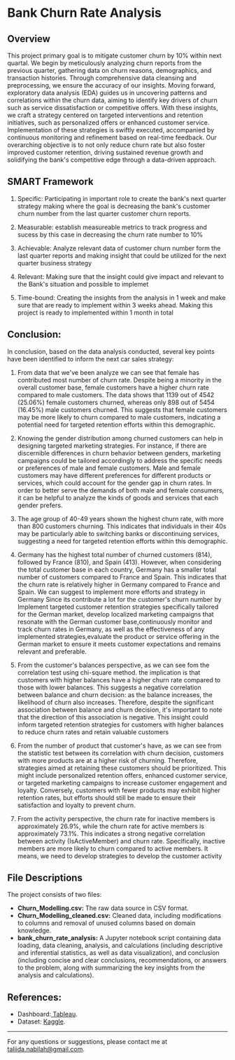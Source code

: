 # Bank Churn Rate Analysis

## Overview
This project primary goal is to mitigate customer churn by 10% within next quartal. We begin by meticulously analyzing churn reports from the previous quarter, gathering data on churn reasons, demographics, and transaction histories. Through comprehensive data cleansing and preprocessing, we ensure the accuracy of our insights. Moving forward, exploratory data analysis (EDA) guides us in uncovering patterns and correlations within the churn data, aiming to identify key drivers of churn such as service dissatisfaction or competitive offers. With these insights, we craft a strategy centered on targeted interventions and retention initiatives, such as personalized offers or enhanced customer service. Implementation of these strategies is swiftly executed, accompanied by continuous monitoring and refinement based on real-time feedback. Our overarching objective is to not only reduce churn rate but also foster improved customer retention, driving sustained revenue growth and solidifying the bank's competitive edge through a data-driven approach.

## SMART Framework
1. Specific: Participating in important role to create the bank's next quarter strategy making where the goal is decreasing the bank's customer churn number from the last quarter customer churn reports. 

2. Measurable: establish measureable metrics to track progress and sucess by this case in decreasing the churn rate number to 10%
      
3. Achievable: Analyze relevant data of customer churn number form the last quarter reports and making insight that could be utilized for the next quarter business strategy
    
4. Relevant: Making sure that the insight could give impact and relevant to the Bank's situation and possible to implemet

5. Time-bound: Creating the insights from the analysis in 1 week and make sure that are ready to implement within 3 weeks ahead. Making this project is ready to implemented within 1 month in total

## Conclusion:

In conclusion, based on the data analysis conducted, several key points have been identified to inform the next car sales strategy:

1. From data that we've been analyze we can see that female has contributed most number of churn rate. Despite being a minority in the overall customer base, female customers have a higher churn rate compared to male customers. The data shows that 1139 out of 4542 (25.06%) female customers churned, whereas only 898 out of 5454 (16.45%) male customers churned. This suggests that female customers may be more likely to churn compared to male customers, indicating a potential need for targeted retention efforts within this demographic.
 
2. Knowing the gender distribution among churned customers can help in designing targeted marketing strategies. For instance, if there are discernible differences in churn behavior between genders, marketing campaigns could be tailored accordingly to address the specific needs or preferences of male and female customers. Male and female customers may have different preferences for different products or services, which could account for the gender gap in churn rates. In order to better serve the demands of both male and female consumers, it can be helpful to analyze the kinds of goods and services that each gender prefers.

3. The age group of 40-49 years shown the highest churn rate, with more than 800 customers churning. This indicates that individuals in their 40s may be particularly able to switching banks or discontinuing services, suggesting a need for targeted retention efforts within this demographic.

4. Germany has the highest total number of churned customers (814), followed by France (810), and Spain (413). However, when considering the total customer base in each country, Germany has a smaller total number of customers compared to France and Spain. This indicates that the churn rate is relatively higher in Germany compared to France and Spain. We can suggest to implement more efforts and strategy in Germany Since its contribute a lot for the customer's churn number by  Implement targeted customer retention strategies specifically tailored for the German market, develop localized marketing campaigns that resonate with the German customer base,continuously monitor and track churn rates in Germany, as well as the effectiveness of any implemented strategies,evaluate the product or service offering in the German market to ensure it meets customer expectations and remains relevant and preferable.

5. From the customer's balances perspective, as we can see fom the correlation test using chi-square method. the implication is that customers with higher balances have a higher churn rate compared to those with lower balances. This suggests a negative correlation between balance and churn decision: as the balance increases, the likelihood of churn also increases. Therefore, despite the significant association between balance and churn decision, it's important to note that the direction of this association is negative. This insight could inform targeted retention strategies for customers with higher balances to reduce churn rates and retain valuable customers

6. From the number of product that customer's have, as we can see from the statistic test between its correlation with churn decision, customers with more products are at a higher risk of churning. Therefore, strategies aimed at retaining these customers should be prioritized. This might include personalized retention offers, enhanced customer service, or targeted marketing campaigns to increase customer engagement and loyalty. Conversely, customers with fewer products may exhibit higher retention rates, but efforts should still be made to ensure their satisfaction and loyalty to prevent churn.

7. From the activity perspective, the churn rate for inactive members is approximately 26.9%, while the churn rate for active members is approximately 73.1%. This indicates a strong negative correlation between activity (IsActiveMember) and churn rate. Specifically, inactive members are more likely to churn compared to active members. It means, we need to develop strategies to develop the customer activity

 
## File Descriptions
The project consists of two files:
- **Churn_Modelling.csv:** The raw data source in CSV format.
- **Churn_Modelling_cleaned.csv:** Cleaned data, including modifications to columns and removal of unused columns based on domain knowledge.
- **bank_churn_rate_analysis:** A Jupyter notebook script containing data loading, data cleaning, analysis, and calculations (including descriptive and inferential statistics, as well as data visualization), and conclusion (including concise and clear conclusions, recommendations, or answers to the problem, along with summarizing the key insights from the analysis and calculations). 

## References: 
- Dashboard:<a href="https://public.tableau.com/app/profile/taliida.nabilah/viz/ChurnRateAnalysis_17079325588300/Dashboard1"> Tableau</a>.  
- Dataset: <a href="https://www.kaggle.com/datasets/shubhammeshram579/bank-customer-churn-prediction"> Kaggle</a>.

---
For any questions or suggestions, please contact me at <a href="taliida.nabilah@gmail.com"> taliida.nabilah@gmail.com</a>.
